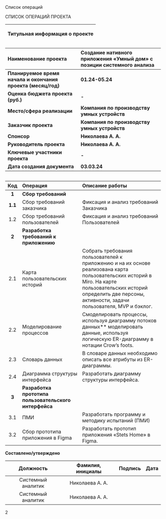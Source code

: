 ﻿Список операций

СПИСОК ОПЕРАЦИЙ ПРОЕКТА

|<p>**Титульная информация о проекте**</p><p></p>|
| :-: |

|**Наименование проекта**|**Создание нативного приложения «Умный дом» с позиции системного анализа**|
| :- | :- |
|**Планируемое время начала и окончания проекта (месяц/год)**|<p>**01.24-05.24**</p><p></p>|
|**Оценка бюджета проекта (руб.)**|**-**|
|**Место/сфера реализации**|**Компания по производству умных устройств**|
|**Заказчик проекта**|**Компания по производству умных устройств**|
|**Спонсор**|**Николаева А. А.**|
|**Руководитель проекта**|**Николаева А. А.**|
|**Ключевые участники проекта**|**-**|
|**Дата создания документа**|**03.03.24**|

||
| :-: |


|**Код**|**Операция**|**Описание работы**|
| :-: | :- | :- |
|**1**|**Сбор требований**||
|**1.1**|Сбор требований заказчика|Фиксация и анализ требований Заказчика|
|1\.2|Сбор требований пользователей|Фиксация и анализ требований Пользователей|
|**2**|**Разработка требований к приложению**||
|2\.1|Карта пользовательских историй|Собрать требования пользователей к<br>приложению и на их основе реализована карта пользовательских историй в Miro. На карте пользовательских историй определить две персоны, активности, задачи пользователя, MVP и бэклог.|
|2\.2|Моделирование процессов|Смоделировать процессы, используя диаграмму потоков данных** моделировать данные, используя логическую ER-диаграмму в нотации Crow’s foots.|
|2\.3|Словарь данных|В словаре данных необходимо описать все атрибуты из ER-диаграммы.|
|2\.4|Диаграмма структуры интерфейса|Разработать диаграмму структуры интерфейса.|
|**3**|**Разработка прототипа пользовательского интерфейса**||
|3\.1|ПМИ|Разработать программу и методику испытаний (ПМИ)|
|3\.2|Сбор прототипа приложения в Figma|Разработать прототип приложения «Stets Home» в Figma.|

**Составлено/утверждено**

|**Должность**|**Фамилия, инициалы**|**Подпись**|**Дата**|
| :-: | :-: | :-: | :-: |
|Системный аналитик|Николаева А. А.|||
|Системный аналитик|Николаева А. А.|||

2

